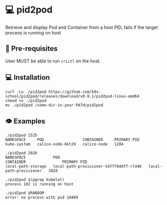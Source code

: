 # 💻 pid2pod

Retrieve and display Pod and Container from a host PID, fails if the target process is running on host

## 🏁 Pre-requisites

User MUST be able to run `crictl` on the host.

## 💻 Installation

```shell
curl -Lo ./pid2pod https://github.com/k8s-school/pid2pod/releases/download/v0.0.1/pid2pod-linux-amd64
chmod +x ./pid2pod
mv ./pid2pod /some-dir-in-your-PATH/pid2pod
```

## 👁️ Examples

```shell
./pid2pod 1525
NAMESPACE     POD                 CONTAINER     PRIMARY PID
kube-system   calico-node-6kt29   calico-node   1284

./pid2pod 2028
NAMESPACE            POD                                       CONTAINER                PRIMARY PID
local-path-storage   local-path-provisioner-547f784dff-rl446   local-path-provisioner   2028

./pid2pod $(pgrep kubelet)
process 182 is running on host

./pid2pod $RANDOM
error: no process with pid 18489
```
